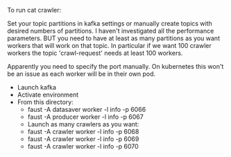 To run cat crawler:

Set your topic partitions in kafka settings or manually create topics with
desired numbers of partitions. I haven't investigated all the performance
parameters. BUT you need to have at least as many partitions as you want
workers that will work on that topic. In particular if we want 100 crawler
workers the topic 'crawl-request' needs at least 100 workers.

Apparently you need to specify the port manually. On kubernetes this won't be
an issue as each worker will be in their own pod.

* Launch kafka
* Activate environment
* From this directory:
  * faust -A datasaver worker -l info -p 6066
  * faust -A producer worker -l info -p 6067
  * Launch as many crawlers as you want:
   * faust -A crawler worker -l info -p 6068
   * faust -A crawler worker -l info -p 6069
   * faust -A crawler worker -l info -p 6070
